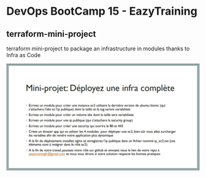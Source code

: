 # DevOps BootCamp 15 - EazyTraining
## terraform-mini-project
terraform mini-project to package an infrastructure in modules thanks to Infra as Code

![project](assets/enonce-terraform-mini-projet.JPG)
